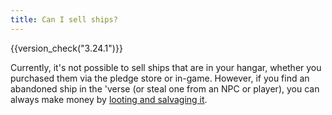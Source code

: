 ```yaml
---
title: Can I sell ships?
---
```


{{version_check("3.24.1")}}

Currently, it's not possible to sell ships that are in your hangar, whether you
purchased them via the pledge store or in-game. However, if you find an
abandoned ship in the 'verse (or steal one from an NPC or player), you can
always make money by
[looting and salvaging it](../careers/industrial/salvage/salvage.md).
